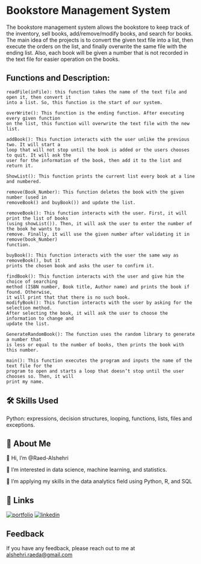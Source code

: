 
# Bookstore Management System

 The bookstore management system allows the bookstore to keep track of the inventory, sell books, add/remove/modify books, and search for books. The main idea of the projects is to convert the given text file into a list, then execute the orders on the list, and finally overwrite the same file with the ending list. Also, each book will be given a number that is not recorded in the text file for easier operation on the books.
 
 ## Functions and Description:

```
readFile(inFile): this function takes the name of the text file and open it, then convert it
into a list. So, this function is the start of our system.
```
```
overWrite(): This function is the ending function. After executing every given function
on the list, this function will overwrite the text file with the new list.
```
```
addBook(): This function interacts with the user unlike the previous two. It will start a
loop that will not stop until the book is added or the users chooses to quit. It will ask the
user for the information of the book, then add it to the list and return it.
```
```
ShowList(): This function prints the current list every book at a line and numbered.
```
```
remove(Book_Number): This function deletes the book with the given number (used in
removeBook() and buyBook()) and update the list.
```
```
removeBook(): This function interacts with the user. First, it will print the list of books
(using showList()). Then, it will ask the user to enter the number of the book he wants to
remove. Finally, it will use the given number after validating it in remove(book_Number)
function.
```
```
buyBook(): This function interacts with the user the same way as removeBook(), but it
prints the chosen book and asks the user to confirm it.
```
```
findBook(): This function interacts with the user and give him the choice of searching
method (ISBN number, Book title, Author name) and prints the book if found. Otherwise,
it will print that that there is no such book.
modifyBook(): This function interacts with the user by asking for the selection method.
After selecting the book, it will ask the user to choose the information to change and
update the list.
```
```
GenerateRandomBook(): The function uses the random library to generate a number that
is less or equal to the number of books, then prints the book with this number.
```
```
main(): This function executes the program and inputs the name of the text file for the
program to open and starts a loop that doesn’t stop until the user chooses so. Then, it will
print my name.
```

## 🛠 Skills Used
Python: expressions, decision structures, looping, functions, lists, files and exceptions.


## 🚀 About Me
👋 Hi, I’m @Raed-Alshehri

👀 I’m interested in data science, machine learning, and statistics.

🌱 I’m applying my skills in the data analytics field using Python, R, and SQL


## 🔗 Links
[![portfolio](https://img.shields.io/badge/my_portfolio-000?style=for-the-badge&logo=ko-fi&logoColor=white)](https://raed-alshehri.github.io/RaedAlshehri.github.io/)
[![linkedin](https://img.shields.io/badge/linkedin-0A66C2?style=for-the-badge&logo=linkedin&logoColor=white)](https://www.linkedin.com/in/raedalshehri/)


## Feedback

If you have any feedback, please reach out to me at alshehri.raeda@gmail.com



